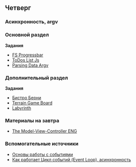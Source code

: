 ## Четверг

### Асинхронность, argv
### Основной раздел

**Задания**
- [FS Progressbar](../../../..//fs-files-progressbar)
- [ToDos List Js](../../../../to-do-list-JS)
- [Parsing Data Argv](../../../../core-js-parsing-data-argv)


### Дополнительный раздел

**Задания**
- [Бистро Берни](../../../../algorithms-and-oo-checkpoint-challenge)
- [Terrain Game Board](../../../../js-game-board)
- [Labyrinth](../../../../labyrinth-challenge)


### Материалы на завтра 
- [The Model-View-Controller ENG](../../../../mvc)


### Вспомогательные источники

- [Основы работы с событиями](https://learn.javascript.ru/events-and-timing-depth)
- [Как работает Цикл событий (Event Loop), асинхронность](https://habr.com/ru/company/ruvds/blog/340508/)
